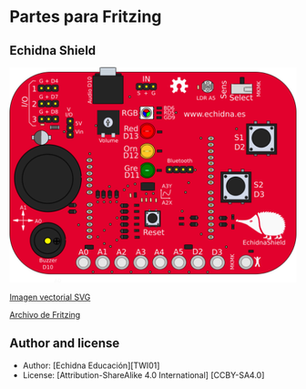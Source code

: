 # Partes para Fritzing

## Echidna Shield

![EchidnaShield](https://github.com/EchidnaShield/Recursos/blob/master/electronica/Fritzing/EchidnaShield/Echidna_Shield.png)

[Imagen vectorial SVG](https://github.com/EchidnaShield/Recursos/blob/master/electronica/Fritzing/EchidnaShield/Echidna_Shield.svg)

[Archivo de Fritzing](https://github.com/EchidnaShield/Recursos/blob/master/electronica/Fritzing/EchidnaShield/Echidna%20Shield.fzpz)

## Author and license
* Author: [Echidna Educación][TWI01]
* License: [Attribution-ShareAlike 4.0 International] [CCBY-SA4.0]

